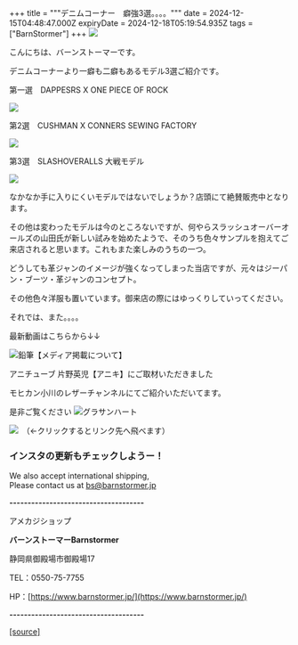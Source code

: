 +++
title = """デニムコーナー　癖強3選。。。。"""
date = 2024-12-15T04:48:47.000Z
expiryDate = 2024-12-18T05:19:54.935Z
tags = ["BarnStormer"]
+++
[![](https://stat.ameba.jp/user_images/20231023/16/barnstormer-go/b2/03/p/o0420015015354743273.png)](https://ameblo.jp/barnstormer-go/entry-12825670498.html)

こんにちは、バーンストーマーです。

デニムコーナーより一癖も二癖もあるモデル3選ご紹介です。

第一選　DAPPESRS X ONE PIECE OF ROCK　

[![](https://stat.ameba.jp/user_images/20241215/13/barnstormer-go/c9/6d/j/o0466070015521689970.jpg)](https://stat.ameba.jp/user_images/20241215/13/barnstormer-go/c9/6d/j/o0466070015521689970.jpg)

第2選　CUSHMAN X CONNERS SEWING FACTORY

[![](https://stat.ameba.jp/user_images/20241215/13/barnstormer-go/b2/fa/j/o0466070015521689973.jpg)](https://stat.ameba.jp/user_images/20241215/13/barnstormer-go/b2/fa/j/o0466070015521689973.jpg)

第3選　SLASHOVERALLS 大戦モデル

[![](https://stat.ameba.jp/user_images/20241215/13/barnstormer-go/55/60/j/o0466070015521689974.jpg)](https://stat.ameba.jp/user_images/20241215/13/barnstormer-go/55/60/j/o0466070015521689974.jpg)

なかなか手に入りにくいモデルではないでしょうか？店頭にて絶賛販売中となります。

その他は変わったモデルは今のところないですが、何やらスラッシュオーバーオールズの山田氏が新しい試みを始めたようで、そのうち色々サンプルを抱えてご来店されると思います。これもまた楽しみのうちの一つ。

どうしても革ジャンのイメージが強くなってしまった当店ですが、元々はジーパン・ブーツ・革ジャンのコンセプト。

その他色々洋服も置いています。御来店の際にはゆっくりしていってください。

それでは、また。。。。

最新動画はこちらから↓↓

![鉛筆](https://stat100.ameba.jp/blog/ucs/img/char/char3/519.png)【メディア掲載について】

アニチューブ 片野英児【アニキ】にご取材いただきました

モヒカン小川のレザーチャンネルにてご紹介いただいてます。

是非ご覧ください ![グラサンハート](https://stat100.ameba.jp/blog/ucs/img/char/char3/148.png)

[![](https://stat.ameba.jp/user_images/20230412/16/barnstormer-go/6a/23/p/o0108010815269242493.png)](https://www.instagram.com/barnstormer_daily/)　（←クリックするとリンク先へ飛べます）

### インスタの更新もチェックしようー！

We also accept international shipping,  
Please contact us at bs@barnstormer.jp

**\-------------------------------------**

アメカジショップ

**バーンストーマーBarnstormer**

静岡県御殿場市御殿場17

TEL：0550-75-7755

HP：[https://www.barnstormer.jp/](https://www.barnstormer.jp/)

**\-------------------------------------**

[[source]](https://ameblo.jp/barnstormer-go/entry-12878724419.html)
